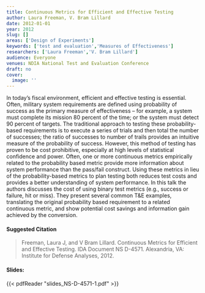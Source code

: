 ```yaml
---
title: Continuous Metrics for Efficient and Effective Testing
author: Laura Freeman, V. Bram Lillard
date: 2012-01-01
year: 2012
slug: []
areas: ['Design of Experiments']
keywords: ['test and evaluation','Measures of Effectiveness']
researchers: ['Laura Freeman','V. Bram Lillard']
audience: Everyone
venues: NDIA National Test and Evaluation Conference
draft: no
cover:
  image: ''
---
```




In today’s fiscal environment, efficient and effective testing is essential. Often, military system requirements are defined using probability of success as the primary measure of effectiveness – for example, a system must complete its mission 80 percent of the time; or the system must detect 90 percent of targets. The traditional approach to testing these probability-based requirements is to execute a series of trials and then total the number of successes; the ratio of successes to number of trails provides an intuitive measure of the probability of success. However, this method of testing has proven to be cost prohibitive, especially at high levels of statistical confidence and power. Often, one or more continuous metrics empirically related to the probability based metric provide more information about system performance than the pass/fail construct. Using these metrics in lieu of the probability-based metrics to plan testing both reduces test costs and provides a better understanding of system performance. In this talk the authors discusses the cost of using binary test metrics (e.g., success or failure, hit or miss). They present several common T&E examples, translating the original probability based requirement to a related continuous metric, and show potential cost savings and information gain achieved by the conversion.

#### Suggested Citation
> Freeman, Laura J, and V Bram Lillard. Continuous Metrics for Efficient and Effective Testing. IDA Document NS D-4571. Alexandria, VA: Institute for Defense Analyses, 2012.

#### Slides: 
{{< pdfReader "slides_NS-D-4571-1.pdf" >}}





